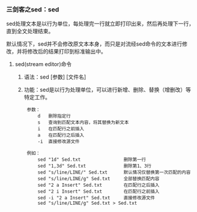 ### 三剑客之sed：sed ###
sed处理文本是以行为单位，每处理完一行就立即打印出来，然后再处理下一行，直到全文处理结束。

默认情况下，sed并不会修改原文本本身，而只是对流经sed命令的文本进行修改，并将修改后的结果打印到标准输出中。

1. sed(stream editor)命令
	1. 语法：sed [参数] [文件名]
	2. 功能：sed是以行为处理单位，可以进行新增、删除、替换（增删改）等特定工作。

			参数：
				d	删除指定行
				s	查询到匹配文本内容，将其替换为新文本
				i	在匹配行之前插入
				a	在匹配行之后插入
				-i	直接修改源文件
			
			例如：
				sed "1d" Sed.txt				删除第一行
				sed "1,3d" Sed.txt				删除第1、3行
				sed "s/line/LINE/" Sed.txt		默认情况仅替换第一次匹配的内容
				sed "s/line/LINE/g" Sed.txt		全部替换匹配内容
				sed "2 a Insert" Sed.txt		在匹配行之后插入
				sed "2 i Insert" Sed.txt		在匹配行之前插入
				sed -i "2 a Insert" Sed.txt		直接修改源文件
				sed "s/line/LINE/g" Sed.txt > Sed.txt
